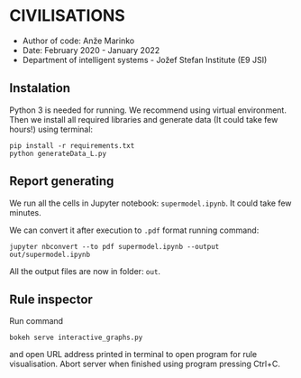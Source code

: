 # CIVILISATIONS

* Author of code: Anže Marinko
* Date: February 2020 - January 2022
* Department of intelligent systems - Jožef Stefan Institute (E9 JSI)

## Instalation

Python 3 is needed for running. We recommend
using virtual environment.
Then we install all required libraries 
and generate data (It could take few hours!)
using terminal:
```
pip install -r requirements.txt
python generateData_L.py
```

## Report generating

We run all the cells in Jupyter notebook: 
`supermodel.ipynb`. It could take few minutes.

We can convert it after execution 
to `.pdf` format running command:
```
jupyter nbconvert --to pdf supermodel.ipynb --output out/supermodel.ipynb
```

All the output files are now in folder: `out`.

## Rule inspector

Run command
```
bokeh serve interactive_graphs.py
```
and open URL address printed in terminal
to open program for rule visualisation.
Abort server when finished using program
pressing Ctrl+C.
